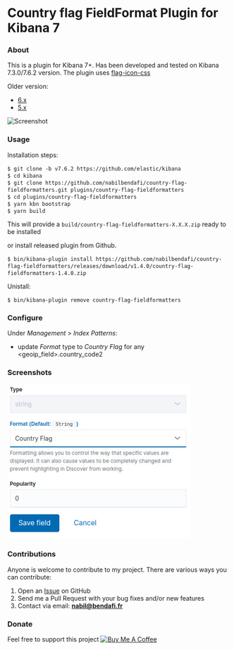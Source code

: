 # Country flag FieldFormat Plugin for Kibana 7

### About
This is a plugin for Kibana 7+. Has been developed and tested on Kibana 7.3.0/7.6.2 version. The plugin uses [flag-icon-css](https://github.com/lipis/flag-icon-css)

Older version:
 - [6.x](https://github.com/nabilbendafi/country-flag-fieldformatters/tree/6.x)
 - [5.x](https://github.com/nabilbendafi/country-flag-fieldformatters/tree/5.x)

![Screenshot](https://raw.githubusercontent.com/nabilbendafi/country-flag-fieldformatters/master/images/country.jpg)

### Usage
Installation steps:
```
$ git clone -b v7.6.2 https://github.com/elastic/kibana
$ cd kibana
$ git clone https://github.com/nabilbendafi/country-flag-fieldformatters.git plugins/country-flag-fieldformatters
$ cd plugins/country-flag-fieldformatters
$ yarn kbn bootstrap
$ yarn build
```
This will provide a `build/country-flag-fieldformatters-X.X.X.zip` ready to be installed

or install released plugin from Github.
```
$ bin/kibana-plugin install https://github.com/nabilbendafi/country-flag-fieldformatters/releases/download/v1.4.0/country-flag-fieldformatters-1.4.0.zip
```

Unistall:
```
$ bin/kibana-plugin remove country-flag-fieldformatters
```

### Configure
Under _Management_ > _Index Patterns_:
 * update *Format* type to *Country Flag* for any <geoip_field>.country_code2

### Screenshots
![Screenshot](https://raw.githubusercontent.com/nabilbendafi/country-flag-fieldformatters/master/images/configuration.jpg)

### Contributions
Anyone is welcome to contribute to my project. There are various ways you can contribute:

1. Open an [Issue](https://github.com/nabilbendafi/country-flag-fieldformatters/issues) on GitHub
2. Send me a Pull Request with your bug fixes and/or new features
3. Contact via email: **nabil@bendafi.fr**

### Donate
Feel free to support this project
<a href="https://www.buymeacoffee.com/bBxq5vkoE" target="_blank"><img src="https://bmc-cdn.nyc3.digitaloceanspaces.com/BMC-button-images/custom_images/orange_img.png" alt="Buy Me A Coffee" style="height: auto !important;width: auto !important;" ></a>
